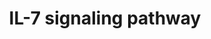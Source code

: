 ---
annotations:
- type: Pathway Ontology
  value: interleukin-7 signaling pathway
authors:
- A.Pandey
- MaintBot
- Christine Chichester
- Eweitz
description: ''
last-edited: 2021-05-23
organisms:
- Mus musculus
redirect_from:
- /index.php/Pathway:WP297
- /instance/WP297
schema-jsonld:
- '@context': https://schema.org/
  '@id': https://wikipathways.github.io/pathways/WP297.html
  '@type': Dataset
  creator:
    '@type': Organization
    name: WikiPathways
  description: ''
  keywords:
  - Jak1
  - Cdk2
  - Lyn
  - Il2rg
  - Shc1
  - Irs2
  - Stat5a
  - Cbl
  - Sos1
  - Mcl1
  - Rb1
  - Akt1
  - Map2k1
  - Ccna2
  - Cltc
  - Muc1
  - Ptk2b
  - Jak3
  - Stam
  - Blk
  - Bcl2l11
  - Mapk3
  - Foxo1
  - Irs1
  - Raf1
  - Irf1
  - Il7r
  - Bad
  - Stam2
  - Map2k2
  - Stat5b
  - Foxo3
  - Stat3
  - Pik3r1
  - Fyn
  - Gene Symbol
  - Ccnd2
  - Mapk1
  - Hras1
  - Gsk3b
  - Grb2
  - Stat1
  - Cblb
  - Cdk4
  - Bax
  license: CC0
  name: IL-7 signaling pathway
seo: CreativeWork
title: IL-7 signaling pathway
wpid: WP297
---